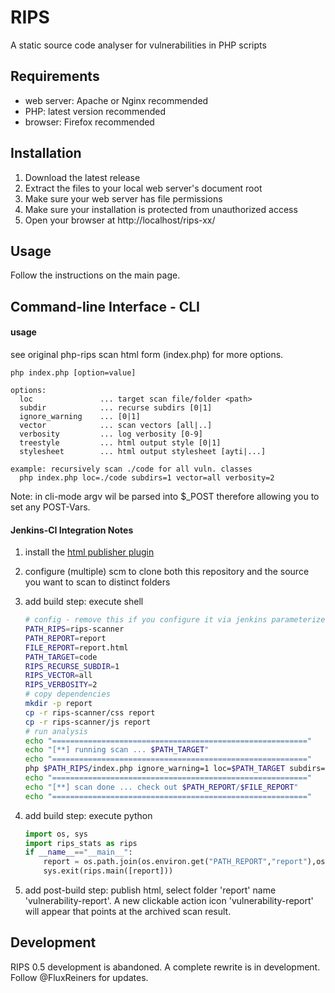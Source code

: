 # RIPS
A static source code analyser for vulnerabilities in PHP scripts

## Requirements
* web server: Apache or Nginx recommended
* PHP: latest version recommended
* browser: Firefox recommended

## Installation
1. Download the latest release
2. Extract the files to your local web server's document root 
3. Make sure your web server has file permissions
4. Make sure your installation is protected from unauthorized access
5. Open your browser at http://localhost/rips-xx/ 

## Usage
Follow the instructions on the main page.

## Command-line Interface - CLI

#### usage

see original php-rips scan html form (index.php) for more options.

```
php index.php [option=value]

options:
  loc 				... target scan file/folder <path>
  subdir			... recurse subdirs [0|1]
  ignore_warning	... [0|1]
  vector			... scan vectors [all|..]
  verbosity			... log verbosity [0-9]
  treestyle			... html output style [0|1]
  stylesheet		... html output stylesheet [ayti|...]
  
example: recursively scan ./code for all vuln. classes
  php index.php loc=./code subdirs=1 vector=all verbosity=2
```

Note: in cli-mode argv wil be parsed into $_POST therefore allowing you to set any POST-Vars.

#### Jenkins-CI Integration Notes

1. install the [html publisher plugin](https://wiki.jenkins-ci.org/display/JENKINS/HTML+Publisher+Plugin)
2. configure (multiple) scm to clone both this repository and the source you want to scan to distinct folders
3. add build step: execute shell

	```bash
	# config - remove this if you configure it via jenkins parameterized builds
	PATH_RIPS=rips-scanner
	PATH_REPORT=report
	FILE_REPORT=report.html
	PATH_TARGET=code
	RIPS_RECURSE_SUBDIR=1
	RIPS_VECTOR=all
	RIPS_VERBOSITY=2
	# copy dependencies
	mkdir -p report
	cp -r rips-scanner/css report
	cp -r rips-scanner/js report
	# run analysis
	echo "========================================================="
	echo "[**] running scan ... $PATH_TARGET"
	echo "========================================================="
	php $PATH_RIPS/index.php ignore_warning=1 loc=$PATH_TARGET subdirs=$RIPS_RECURSE_SUBDIR vector=$RIPS_VECTOR verbosity=$RIPS_VERBOSITY treestyle=1 stylesheet=ayti > $PATH_REPORT/$FILE_REPORT
	echo "=========================================================" 
	echo "[**] scan done ... check out $PATH_REPORT/$FILE_REPORT"
	echo "========================================================="
	```
  
4. add build step: execute python
  
	```python
	import os, sys
	import rips_stats as rips
	if __name__=="__main__":
	    report = os.path.join(os.environ.get("PATH_REPORT","report"),os.environ.get("FILE_REPORT","report.html"))
	    sys.exit(rips.main([report]))
	```

5. add post-build step: publish html, select folder 'report' name 'vulnerability-report'. A new clickable action icon 'vulnerability-report' will appear that points at the archived scan result.

## Development
RIPS 0.5 development is abandoned. A complete rewrite is in development. Follow @FluxReiners for updates. 
